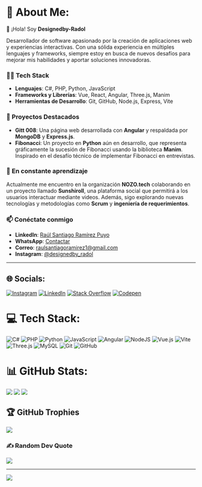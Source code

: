 # 💫 About Me:
👋 ¡Hola! Soy **Designedby-Radol**  

Desarrollador de software apasionado por la creación de aplicaciones web y experiencias interactivas. Con una sólida experiencia en múltiples lenguajes y frameworks, siempre estoy en busca de nuevos desafíos para mejorar mis habilidades y aportar soluciones innovadoras.

### 👨‍💻 Tech Stack
- **Lenguajes**: C#, PHP, Python, JavaScript
- **Frameworks y Librerías**: Vue, React, Angular, Three.js, Manim
- **Herramientas de Desarrollo**: Git, GitHub, Node.js, Express, Vite

### 💼 Proyectos Destacados
- **Gitt 008**: Una página web desarrollada con **Angular** y respaldada por **MongoDB** y **Express.js**.
- **Fibonacci**: Un proyecto en **Python** aún en desarrollo, que representa gráficamente la sucesión de Fibonacci usando la biblioteca **Manim**. Inspirado en el desafío técnico de implementar Fibonacci en entrevistas.

### 🚀 En constante aprendizaje
Actualmente me encuentro en la organización **NOZO.tech** colaborando en un proyecto llamado **Sunshiroll**, una plataforma social que permitirá a los usuarios interactuar mediante videos. Además, sigo explorando nuevas tecnologías y metodologías como **Scrum** y **ingeniería de requerimientos**.

### 📫 Conéctate conmigo
- **LinkedIn**: [Raúl Santiago Ramírez Puyo](https://www.linkedin.com/in/raúl-santiago-ramírez-puyo)
- **WhatsApp**: [Contactar](https://wa.me/+573012184025)
- **Correo**: raulsantiagoramirez1@gmail.com
- **Instagram**: [@designedby_radol](https://www.instagram.com/designedby_radol/)

---

## 🌐 Socials:
[![Instagram](https://img.shields.io/badge/Instagram-%23E4405F.svg?logo=Instagram&logoColor=white)](https://www.instagram.com/designedby_radol/) 
[![LinkedIn](https://img.shields.io/badge/LinkedIn-%230077B5.svg?logo=linkedin&logoColor=white)](https://www.linkedin.com/in/raúl-santiago-ramírez-puyo)
[![Stack Overflow](https://img.shields.io/badge/-Stackoverflow-FE7A16?logo=stack-overflow&logoColor=white)](https://stackoverflow.com/users/28048594/designedby-radol)
[![Codepen](https://img.shields.io/badge/Codepen-000000?style=for-the-badge&logo=codepen&logoColor=white)](https://codepen.io/Ra-l-Santiago-Ram-rez-Puyo)

# 💻 Tech Stack:
![C#](https://img.shields.io/badge/c%23-%23239120.svg?style=for-the-badge&logo=csharp&logoColor=white) 
![PHP](https://img.shields.io/badge/php-%23777BB4.svg?style=for-the-badge&logo=php&logoColor=white) 
![Python](https://img.shields.io/badge/python-3670A0?style=for-the-badge&logo=python&logoColor=ffdd54) 
![JavaScript](https://img.shields.io/badge/javascript-%23323330.svg?style=for-the-badge&logo=javascript&logoColor=%23F7DF1E) 
![Angular](https://img.shields.io/badge/angular-%23DD0031.svg?style=for-the-badge&logo=angular&logoColor=white) 
![NodeJS](https://img.shields.io/badge/node.js-6DA55F?style=for-the-badge&logo=node.js&logoColor=white) 
![Vue.js](https://img.shields.io/badge/vue.js-%2335495e.svg?style=for-the-badge&logo=vuedotjs&logoColor=%234FC08D) 
![Vite](https://img.shields.io/badge/vite-%23646CFF.svg?style=for-the-badge&logo=vite&logoColor=white) 
![Three.js](https://img.shields.io/badge/threejs-black?style=for-the-badge&logo=three.js&logoColor=white) 
![MySQL](https://img.shields.io/badge/mysql-4479A1.svg?style=for-the-badge&logo=mysql&logoColor=white) 
![Git](https://img.shields.io/badge/git-%23F05033.svg?style=for-the-badge&logo=git&logoColor=white) 
![GitHub](https://img.shields.io/badge/github-%23121011.svg?style=for-the-badge&logo=github&logoColor=white)

# 📊 GitHub Stats:
![](https://github-readme-stats.vercel.app/api?username=Designedby-Radol&theme=dracula&hide_border=false&include_all_commits=true&count_private=true)
![](https://github-readme-streak-stats.herokuapp.com/?user=Designedby-Radol&theme=dracula&hide_border=false)
![](https://github-readme-stats.vercel.app/api/top-langs/?username=Designedby-Radol&theme=dracula&hide_border=false&include_all_commits=true&count_private=true&layout=compact)

## 🏆 GitHub Trophies
![](https://github-profile-trophy.vercel.app/?username=Designedby-Radol&theme=dracula&no-frame=true&no-bg=false&margin-w=4)

### ✍️ Random Dev Quote
![](https://quotes-github-readme.vercel.app/api?type=vertical&theme=merko)

---
[![](https://visitcount.itsvg.in/api?id=Designedby-Radol&icon=0&color=0)](https://visitcount.itsvg.in)

